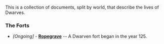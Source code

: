 This is a collection of documents, split by world, that describe the lives of Dwarves.

### The Forts

  * *[Ongoing]* - **[Ropegrave](./The%20Infinite%20Realms/Ropegrave)** -- A Dwarven fort began in the year 125.
